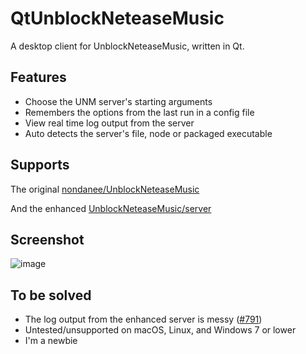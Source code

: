 # QtUnblockNeteaseMusic
 A desktop client for UnblockNeteaseMusic, written in Qt.

## Features
- Choose the UNM server's starting arguments
- Remembers the options from the last run in a config file
- View real time log output from the server
- Auto detects the server's file, node or packaged executable

## Supports
The original [nondanee/UnblockNeteaseMusic](https://github.com/nondanee/UnblockNeteaseMusic)

And the enhanced [UnblockNeteaseMusic/server](https://github.com/UnblockNeteaseMusic/server)

## Screenshot
![image](https://github.com/FrzMtrsprt/QtUnblockNeteaseMusic/blob/main/screenshot.png)

## To be solved
- The log output from the enhanced server is messy ([#791](https://github.com/UnblockNeteaseMusic/server/issues/791))
- Untested/unsupported on macOS, Linux, and Windows 7 or lower
- I'm a newbie
